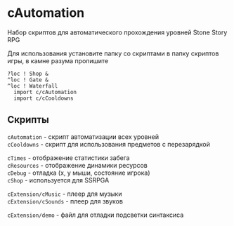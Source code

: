 # cAutomation
Набор скриптов для автоматического прохождения уровней Stone Story RPG

Для использования установите папку со скриптами в папку скриптов игры, в камне разума пропишите 

```
?loc ! Shop & 
^loc ! Gate & 
^loc ! Waterfall
  import c/cAutomation
  import c/cCooldowns
```

## Скрипты
`cAutomation` - скрипт автоматизации всех уровней  
`cCooldowns` - скрипт для использования предметов с перезарядкой  

`cTimes` - отображение статистики забега  
`cResources` - отображение динамики ресурсов  
`cDebug` - отладка (x, y мыши, состояние игрока)  
`cShop` - используется для SSRPGA  

`cExtension/cMusic` - плеер для музыки  
`cExtension/cSounds` - плеер для звуков  

`cExtension/demo` - файл для отладки подсветки синтаксиса
